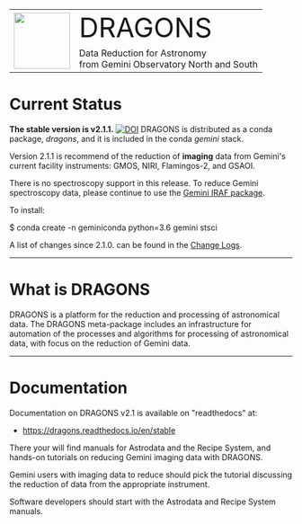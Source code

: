 

<table style="border: 0px">
<tr style="border: 0px">
  <td style="border: 0px" rowspan="2">
    <img src="./graphics/DRAGONS-Iconblue.png" width="100" height="100">
  </td>
  <td style="border: 0px">
    <font size="18">DRAGONS</font>
  </td>
</tr>
<tr style="border: 0px">
  <td style="border: 0px">
    Data Reduction for Astronomy <br>from Gemini Observatory North and South
  </td>
</tr>
</table>

# Current Status
**The stable version is v2.1.1.**  [![DOI](https://zenodo.org/badge/DOI/10.5281/zenodo.4025480.svg)](https://doi.org/10.5281/zenodo.4025480) DRAGONS is distributed as a conda package, *dragons*, and it is 
included in the conda *gemini* stack.

Version 2.1.1 is recommend of the reduction of **imaging** data from Gemini's
current facility instruments: GMOS, NIRI, Flamingos-2, and GSAOI.

There is no spectroscopy support in this release.  To reduce Gemini spectroscopy
data, please continue to use the [Gemini IRAF package](https://www.gemini.edu/sciops/data-and-results/processing-software).

To install:

$ conda create -n geminiconda python=3.6 gemini stsci

A list of changes since 2.1.0. can be found in the [Change Logs](https://dragons.readthedocs.io/en/v2.1.1/changes.html).

---
# What is DRAGONS
DRAGONS is a platform for the reduction and processing of astronomical data.
The DRAGONS meta-package includes an infrastructure for automation of the
processes and algorithms for processing of astronomical data, with focus on the 
reduction of Gemini data.


---

# Documentation
Documentation on DRAGONS v2.1 is available on "readthedocs" at:

* https://dragons.readthedocs.io/en/stable

There your will find manuals for Astrodata and the Recipe System, and hands-on
tutorials on reducing Gemini imaging data with DRAGONS.

Gemini users with imaging data to reduce should pick the tutorial discussing
the reduction of data from the appropriate instrument.  

Software developers should start with the Astrodata and Recipe System
manuals.

